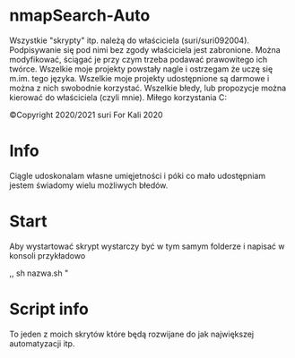 # nmapSearch-Auto

Wszystkie "skrypty" itp. należą do właściciela (suri/suri092004). Podpisywanie się pod nimi bez zgody właściciela jest zabronione. Można modyfikować, ściągać je przy czym trzeba podawać prawowitego ich twórce. Wszelkie moje projekty powstały nagle i ostrzegam że uczę się m.im. tego języka. Wszelkie moje projekty udostępnione są darmowe i można z nich swobodnie korzystać. Wszelkie błedy, lub propozycje można kierować do właściciela (czyli mnie). Miłego korzystania C:

©Copyright 2020/2021 suri
For Kali 2020

# Info
Ciągle udoskonalam własne umięjetności i póki co mało udostępniam jestem świadomy wielu możliwych błedów.

# Start
Aby wystartować skrypt wystarczy być w tym samym folderze i napisać w konsoli przykładowo

,, sh nazwa.sh "

# Script info
To jeden z moich skrytów które będą rozwijane do jak największej automatyzacji itp.
